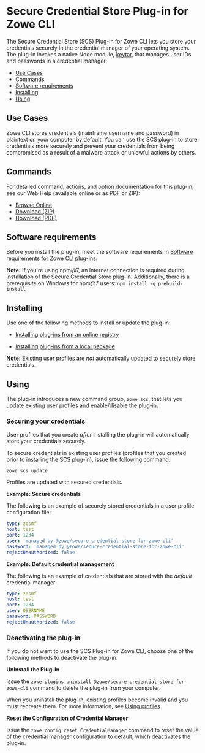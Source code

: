 # Secure Credential Store Plug-in for Zowe CLI

The Secure Credential Store (SCS) Plug-in for Zowe CLI lets you store your credentials securely in the credential manager of your operating system. The plug-in invokes a native Node module, [keytar](https://github.com/atom/node-keytar), that manages user IDs and passwords in a credential manager.

  - [Use Cases](#use-cases)
  - [Commands](#commands)
  - [Software requirements](#software-requirements)
  - [Installing](#installing)
  - [Using](#using)

## Use Cases

Zowe CLI stores credentials (mainframe username and password) in plaintext on your computer by default. You can use the SCS plug-in to store credentials more securely and prevent your credentials from being compromised as a result of a malware attack or unlawful actions by others.

## Commands

For detailed command, actions, and option documentation for this plug-in, see our Web Help (available online or as PDF or ZIP):

- <a href="/v1.21.x/web_help/index.html" target="_blank">Browse Online</a>
- <a href="/v1.21.x/zowe_web_help.zip" target="_blank">Download (ZIP)</a>
- <a href="/v1.21.x/CLIReference_Zowe.pdf" target="_blank">Download (PDF)</a>

## Software requirements

Before you install the plug-in, meet the software requirements in [Software requirements for Zowe CLI plug-ins](cli-swreqplugins.md).

**Note:** If you're using npm@7, an Internet connection is required during installation of the Secure Credential Store plug-in. Additionally, there is a prerequisite on Windows for npm@7 users: `npm install -g prebuild-install`

## Installing

Use one of the following methods to install or update the plug-in:

- [Installing plug-ins from an online registry](cli-installplugins.md#installing-plug-ins-from-an-online-registry)

- [Installing plug-ins from a local package](cli-installplugins.md#installing-plug-ins-from-a-local-package)

**Note:** Existing user profiles are *not* automatically updated to securely store credentials.

## Using

The plug-in introduces a new command group, `zowe scs`, that lets you update existing user profiles and enable/disable the plug-in.

### Securing your credentials

User profiles that you create *after* installing the plug-in will automatically store your credentials securely.

To secure credentials in existing user profiles (profiles that you created prior to installing the SCS plug-in), issue the following command:

    zowe scs update

Profiles are updated with secured credentials.

**Example: Secure credentials**

The following is an example of securely stored credentials in a user profile configuration file:

```yaml
type: zosmf
host: test
port: 1234
user: 'managed by @zowe/secure-credential-store-for-zowe-cli'
password: 'managed by @zowe/secure-credential-store-for-zowe-cli'
rejectUnauthorized: false
```

**Example: Default credential management**

The following is an example of credentials that are stored with the *default* credential manager:

```yaml
type: zosmf
host: test
port: 1234
user: USERNAME
password: PASSWORD
rejectUnauthorized: false
```

### Deactivating the plug-in

If you do not want to use the SCS Plug-in for Zowe CLI, choose one of the following methods to deactivate the plug-in:

**Uninstall the Plug-in**

Issue the `zowe plugins uninstall @zowe/secure-credential-store-for-zowe-cli` command to delete the plug-in from your computer.

When you uninstall the plug-in, existing profiles become invalid and you must recreate them. For more information, see [Using profiles](cli-usingcli#using-profiles).

**Reset the Configuration of Credential Manager**

Issue the `zowe config reset CredentialManager` command to reset the value of the credential manager configuration to default, which deactivates the plug-in.
